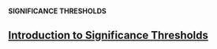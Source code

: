#### SIGNIFICANCE THRESHOLDS

## [Introduction to Significance Thresholds](https://www.codecademy.com/courses/hypothesis-testing-python/lessons/significance-thresholds/exercises/introduction-to-significance-thresholds)

